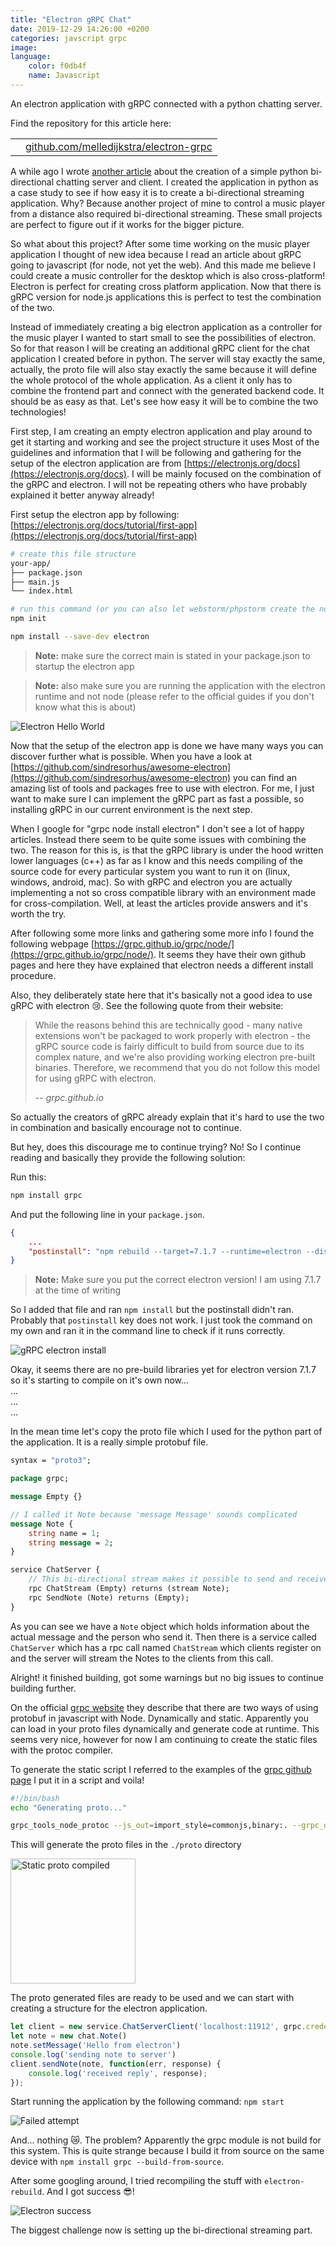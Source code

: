 ```yaml
---
title: "Electron gRPC Chat"
date: 2019-12-29 14:26:00 +0200
categories: javscript grpc
image: 
language:
    color: f0db4f
    name: Javascript
---
```

An electron application with gRPC connected with a python chatting server.
<!--more-->
Find the repository for this article here:
<table class="table table-condensed">
    <tr>
        <td><i class="mdi mdi-github-circle"></i></td>
        <td><a target="_blank" href="https://github.com/melledijkstra/electron-grpc">github.com/melledijkstra/electron-grpc</a></td>
    </tr>
</table>

A while ago I wrote [another article](/stories/2019-11-24-chatting-with-grpc-in-python) about the creation of a simple python bi-directional chatting server and client.
I created the application in python as a case study to see if how easy it is to create a bi-directional streaming application.
Why? Because another project of mine to control a music player from a distance also required bi-directional streaming.
These small projects are perfect to figure out if it works for the bigger picture.

So what about this project? After some time working on the music player application I thought of new idea because I read an article about gRPC going to javascript (for node, not yet the web).
And this made me believe I could create a music controller for the desktop which is also cross-platform! Electron is perfect for creating cross platform application. Now that there is gRPC version
for node.js applications this is perfect to test the combination of the two.

Instead of immediately creating a big electron application as a controller for the music player I wanted to start small to see the possibilities of electron.
So for that reason I will be creating an additional gRPC client for the chat application I created before in python. The server will stay exactly the same, actually, the proto file will also
stay exactly the same because it will define the whole protocol of the whole application. As a client it only has to combine the frontend part and connect with the generated backend code.
It should be as easy as that. Let's see how easy it will be to combine the two technologies!

First step, I am creating an empty electron application and play around to get it starting and working and see the project structure it uses
Most of the guidelines and information that I will be following and gathering for the setup of the electron application are from [https://electronjs.org/docs](https://electronjs.org/docs).
I will be mainly focused on the combination of the gRPC and electron. I will not be repeating others who have probably explained it better anyway already!

First setup the electron app by following: [https://electronjs.org/docs/tutorial/first-app](https://electronjs.org/docs/tutorial/first-app)
```bash
# create this file structure
your-app/
├── package.json
├── main.js
└── index.html

# run this command (or you can also let webstorm/phpstorm create the node application and it will fill the package.json
npm init

npm install --save-dev electron
```

> **Note:** make sure the correct main is stated in your package.json to startup the electron app

> **Note:** also make sure you are running the application with the electron runtime and 
not node (please refer to the official guides if you don't know what this is about)

![Electron Hello World](/assets/images/story-images/electron-hello-world.png)

Now that the setup of the electron app is done we have many ways you can discover further what is possible.
When you have a look at [https://github.com/sindresorhus/awesome-electron](https://github.com/sindresorhus/awesome-electron) you can find an amazing list of tools and packages free to use with electron.
For me, I just want to make sure I can implement the gRPC part as fast a possible, so installing gRPC in our current environment is the next step.

When I google for "grpc node install electron" I don't see a lot of happy articles. Instead there seem to be quite some issues with combining the two. The reason for this is, is that the gRPC library
is under the hood written lower languages (c++) as far as I know and this needs compiling of the source code for every particular system you want to run it on (linux, windows, android, mac).
So with gRPC and electron you are actually implementing a not so cross compatible library with an environment made for cross-compilation. Well, at least the articles provide answers and it's worth the try.

After following some more links and gathering some more info I found the following webpage [https://grpc.github.io/grpc/node/](https://grpc.github.io/grpc/node/).
It seems they have their own github pages and here they have explained that electron needs a different install procedure.

Also, they deliberately state here that it's basically not a good idea to use gRPC with electron 😢.
See the following quote from their website:

> While the reasons behind this are technically good - many native extensions won't be packaged to work properly with electron - the gRPC source code is fairly difficult to build from source due to its complex nature, and we're also providing working electron pre-built binaries. Therefore, we recommend that you do not follow this model for using gRPC with electron.<br />
>
> -- <cite>grpc.github.io</cite>

So actually the creators of gRPC already explain that it's hard to use the two in combination and basically encourage not to continue.

But hey, does this discourage me to continue trying? No!
So I continue reading and basically they provide the following solution:

Run this:
```bash
npm install grpc
``` 

And put the following line in your `package.json`.
```json
{
    ...
    "postinstall": "npm rebuild --target=7.1.7 --runtime=electron --dist-url=https://atom.io/download/electron"
}
```

> **Note:** Make sure you put the correct electron version! I am using 7.1.7 at the time of writing

So I added that file and ran `npm install` but the postinstall didn't ran. Probably that `postinstall` key does not work.
I just took the command on my own and ran it in the command line to check if it runs correctly.

![gRPC electron install](/assets/images/story-images/grpc-install.png)

Okay, it seems there are no pre-build libraries yet for electron version 7.1.7 so it's starting to compile on it's own now...<br/>
...<br/>
...<br/>
...<br/>

In the mean time let's copy the proto file which I used for the python part of the application.
It is a really simple protobuf file.

```proto
syntax = "proto3";

package grpc;

message Empty {}

// I called it Note because 'message Message' sounds complicated
message Note {
    string name = 1;
    string message = 2;
}

service ChatServer {
    // This bi-directional stream makes it possible to send and receive Notes between 2 persons
    rpc ChatStream (Empty) returns (stream Note);
    rpc SendNote (Note) returns (Empty);
}
```

As you can see we have a `Note` object which holds information about the actual message and the person who send it.
Then there is a service called `ChatServer` which has a rpc call named `ChatStream` which clients register on and the server
will stream the Notes to the clients from this call.

Alright! it finished building, got some warnings but no big issues to continue building further.

On the official [grpc website](https://grpc.io/docs/tutorials/basic/node/) they describe that there are two ways of using protobuf in javascript with Node.
Dynamically and static. Apparently you can load in your proto files dynamically and generate code at runtime.
This seems very nice, however for now I am continuing to create the static files with the protoc compiler.

To generate the static script I referred to the examples of the [grpc github page](https://github.com/grpc/grpc/tree/master/examples/node/static_codegen)
I put it in a script and voila!

```bash
#!/bin/bash
echo "Generating proto..."

grpc_tools_node_protoc --js_out=import_style=commonjs,binary:. --grpc_out=. --plugin=protoc-gen-grpc=`which grpc_tools_node_protoc_plugin` ./proto/chat.proto
```

This will generate the proto files in the `./proto` directory

<img class="img-responsive" style="height: 200px; width: auto;" src="/assets/images/story-images/proto-compiled.png" alt="Static proto compiled" />

The proto generated files are ready to be used and we can start with creating a structure for the electron application.

```javascript
let client = new service.ChatServerClient('localhost:11912', grpc.credentials.createInsecure())
let note = new chat.Note()
note.setMessage('Hello from electron')
console.log('sending note to server')
client.sendNote(note, function(err, response) {
    console.log('received reply', response);
});
```

Start running the application by the following command: `npm start`

![Failed attempt](/assets/images/story-images/failed-attempt-1.png)

And... nothing 😿. The problem? Apparently the grpc module is not build for this system. This is quite strange because I build
it from source on the same device with `npm install grpc --build-from-source`.

After some googling around, I tried recompiling the stuff with `electron-rebuild`. And I got success 😎!

![Electron success](/assets/images/story-images/electron-success.png)

The biggest challenge now is setting up the bi-directional streaming part.
